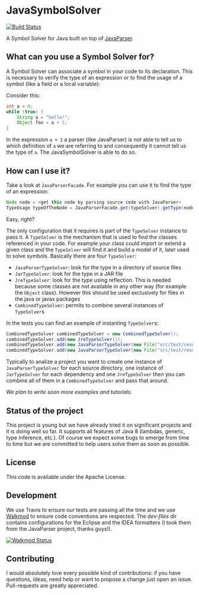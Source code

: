 # JavaSymbolSolver

[![Build Status](https://travis-ci.org/ftomassetti/java-symbol-solver.svg?branch=master)](https://travis-ci.org/ftomassetti/java-symbol-solver)

A Symbol Solver for Java built on top of [JavaParser](https://github.com/javaparser/javaparser/).

## What can you use a Symbol Solver for?

A Symbol Solver can associate a symbol in your code to its declaration. This is necessary to verify the type of an expression or to find the usage of a symbol (like a field or a local variable):

Consider this:

```java
int a = 0;
while (true) {
    String a = "hello!";
    Object foo = a + 1;
}
```

In the expression `a + 1` a parser (like JavaParser) is not able to tell us to which definition of `a` we are referring to and consequently it cannot tell us the type of `a`. The JavaSymbolSolver is able to do so.

## How can I use it?

Take a look at `JavaParserFacade`. For example you can use it to find the type of an expression:

```java
Node node = <get this node by parsing source code with JavaParser>
TypeUsage typeOfTheNode = JavaParserFacade.get(typeSolver).getType(node);
```

Easy, right?

The only configuration that it requires is part of the `TypeSolver` instance to pass it. A `TypeSolver` is the mechanism that is used to find the classes referenced in your code. For example your class could import or extend a given class and the `TypeSolver` will find it and build a model of it, later used to solve symbols. Basically there are four `TypeSolver`:
* `JavaParserTypeSolver`: look for the type in a directory of source files
* `JarTypeSolver`: look for the type in a JAR file
* `JreTypeSolver`: look for the type using reflection. This is needed because some classes are not available in any other way (for example the `Object` class). However this should be used exclusively for files in the java or javax packages
* `CombinedTypeSolver`: permits to combine several instances of `TypeSolver`s

In the tests you can find an example of instanting `TypeSolver`s:

```java
CombinedTypeSolver combinedTypeSolver = new CombinedTypeSolver();
combinedTypeSolver.add(new JreTypeSolver());
combinedTypeSolver.add(new JavaParserTypeSolver(new File("src/test/resources/javaparser_src/proper_source")));
combinedTypeSolver.add(new JavaParserTypeSolver(new File("src/test/resources/javaparser_src/generated")));
```

Typically to analize a project you want to create one instance of `JavaParserTypeSolver` for each source directory, one instance of `JarTypeSolver` for each dependency and one `JreTypeSolver` then you can combine all of them in a `CombinedTypeSolver` and pass that around.

_We plan to write soon more examples and tutorials._

## Status of the project

This project is young but we have already tried it on significant projects and it is doing well so far. It supports all features of Java 8 (lambdas, generic, type inference, etc.). Of course we expect some bugs to emerge from time to time but we are committed to help users solve them as soon as possible.

## License

This code is available under the Apache License.

## Development

We use Travis to ensure our tests are passing all the time and we use [Walkmod](http://walkmod.com) to ensure code conventions are respected.
The _dev-files_ dir contains configurations for the Eclipse and the IDEA formatters (I took them from the JavaParser project, thanks guys!).

[![Walkmod Status](http://walkmod.com/pulls/ftomassetti/java-symbol-solver/master/status.svg)](http://walkmod.com)

## Contributing

I would absolutely love every possible kind of contributions: if you have questions, ideas, need help or want to propose a change just open an issue. Pull-requests are greatly appreciated.

